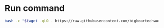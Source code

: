 # Run command

```bash
bash -c "$(wget -qLO - https://raw.githubusercontent.com/bigbeartechworld/big-bear-scripts/master/casaos-toolkit/run.sh)"
```

